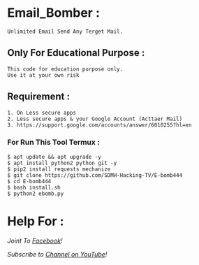 # Email_Bomber :
```
Unlimited Email Send Any Terget Mail.
```
## Only For Educational Purpose :
```
This code for education purpose only.
Use it at your own risk
```

## Requirement :
```
1. On Less secure apps
2. Less secure apps & your Google Account (Acttaer Mail)
3. https://support.google.com/accounts/answer/6010255?hl=en
```

### For Run This Tool Termux :
```
$ apt update && apt upgrade -y
$ apt install python2 python git -y 
$ pip2 install requests mechanize
$ git clone https://github.com/SDMH-Hacking-TV/E-bomb444
$ cd E-bomb444
$ bash install.sh
$ python2 ebomb.py
```


# Help For :


*Joint To [ Facebook](https://web.facebook.com/groups/termux.help.bd)!*


*Subscribe to [ Channel on YouTube](https://www.youtube.com/channel/UCWMSK5cTU1dNBt8LKcZdsCw)!*



